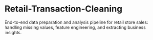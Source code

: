 # Retail-Transaction-Cleaning
End-to-end data preparation and analysis pipeline for retail store sales: handling missing values, feature engineering, and extracting business insights.
